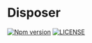 # Disposer

[![Npm version](https://badge.fury.io/js/@sirian%2Fdisposer.svg)](https://www.npmjs.com/package/@sirian/disposer)
[![LICENSE](https://img.shields.io/badge/License-MIT-yellow.svg)](https://opensource.org/licenses/MIT)
